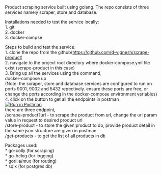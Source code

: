 Product scraping service built using golang. The repo consists of three services namely scraper, store and database.<br/>

Installations needed to test the service locally:<br/>
    1. git<br/>
    2. docker<br/>
    3. docker-compse<br/>

Steps to build and test the service:<br/>
    1. clone the repo from the github(https://github.com/d-vignesh/scrape-product)<br/>
    2. navigate to the project root directory where docker-compose.yml file exist (scrape-product in this case)<br/>
    3. Bring up all the services using the command,<br/>
            docker-compose up<br/>
       (Note: the scraper, store and database services are configured to run on ports 9001, 9002 and 5432 repectively. ensure these ports are free, or change the ports according in the docker-compose environment variables)<br/>
    4. click on the button to get all the endpoints in postman <br/>[![Run in Postman](https://run.pstmn.io/button.svg)](https://god.postman.co/run-collection/11a39d0cbb511338e62b)<br/> 
        there are three endpoint,<br/>
            /scrape-product?url - to scrape the product from url, change the url param value in request to desired product url<br/>
            /store-product - to store the given product to db, provide product detail in the same json structure are given in postman<br/>
            /get-products - to get the list of all products in db<br/>

Packages used:<br/>
    * go-colly (for scraping)<br/>
    * go-hclog (for logging)<br/>
    * gorilla/mux (for routing)<br/>
    * sqlx (for postgres db)<br/>